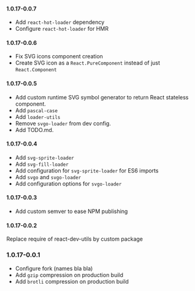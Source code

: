 #### 1.0.17-0.0.7
* Add `react-hot-loader` dependency  
* Configure `react-hot-loader` for HMR  

#### 1.0.17-0.0.6
* Fix SVG icons component creation  
* Create SVG icon as a `React.PureComponent` instead of just `React.Component`  

#### 1.0.17-0.0.5
* Add custom runtime SVG symbol generator to return React stateless component.
* Add `pascal-case`  
* Add `loader-utils`  
* Remove `svgo-loader` from dev config.
* Add TODO.md.

#### 1.0.17-0.0.4
* Add `svg-sprite-loader`
* Add `svg-fill-loader`
* Add configuration for `svg-sprite-loader` for ES6 imports  
* Add `svgo` and `svgo-loader`  
* Add configuration options for `svgo-loader` 


    
#### 1.0.17-0.0.3
* Add custom semver to ease NPM publishing  

#### 1.0.17-0.0.2  
Replace require of react-dev-utils by custom package

### 1.0.17-0.0.1
* Configure fork (names bla bla)  
* Add `gzip` compression on production build  
* Add `brotli` compression on production build  
